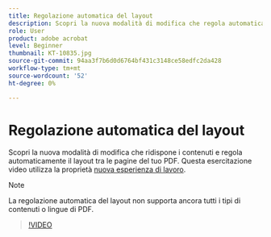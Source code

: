 ```yaml
---
title: Regolazione automatica del layout
description: Scopri la nuova modalità di modifica che regola automaticamente i contenuti
role: User
product: adobe acrobat
level: Beginner
thumbnail: KT-10835.jpg
source-git-commit: 94aa3f7b6d0d6764bf431c3148ce58edfc2da428
workflow-type: tm+mt
source-wordcount: '52'
ht-degree: 0%

---
```


# Regolazione automatica del layout

Scopri la nuova modalità di modifica che ridispone i contenuti e regola automaticamente il layout tra le pagine del tuo PDF. Questa esercitazione video utilizza la proprietà [nuova esperienza di lavoro](new-workspace.md).

>[!NOTE]
>
>La regolazione automatica del layout non supporta ancora tutti i tipi di contenuti o lingue di PDF.

>[!VIDEO](https://video.tv.adobe.com/v/346975?hidetitle=true)